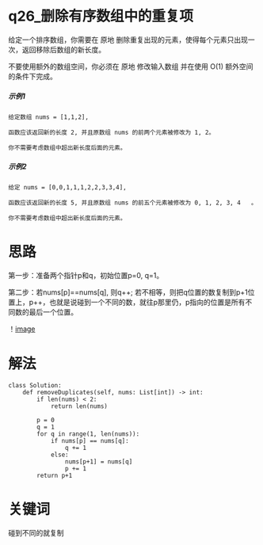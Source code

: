 # q26_删除有序数组中的重复项
给定一个排序数组，你需要在 原地 删除重复出现的元素，使得每个元素只出现一次，返回移除后数组的新长度。

不要使用额外的数组空间，你必须在 原地 修改输入数组 并在使用 O(1) 额外空间的条件下完成。
##### 示例1
    给定数组 nums = [1,1,2], 

    函数应该返回新的长度 2, 并且原数组 nums 的前两个元素被修改为 1, 2。 

    你不需要考虑数组中超出新长度后面的元素。
##### 示例2
    给定 nums = [0,0,1,1,1,2,2,3,3,4],

    函数应该返回新的长度 5, 并且原数组 nums 的前五个元素被修改为 0, 1, 2, 3, 4   。

    你不需要考虑数组中超出新长度后面的元素。
# 思路
第一步：准备两个指针p和q，初始位置p=0, q=1。

第二步：若nums[p]==nums[q], 则q++; 若不相等，则把q位置的数复制到p+1位置上，p++，也就是说碰到一个不同的数，就往p那里仍，p指向的位置是所有不同数的最后一个位置。

！[image](https://github.com/CamWu-cyber/leetcode/blob/master/%E5%8F%8C%E6%8C%87%E9%92%88%E9%81%8D%E5%8E%86/%E6%8D%95%E8%8E%B71.PNG)
# 解法
    class Solution:
        def removeDuplicates(self, nums: List[int]) -> int:
            if len(nums) < 2:
                return len(nums)

            p = 0
            q = 1
            for q in range(1, len(nums)):
                if nums[p] == nums[q]:
                    q += 1
                else:
                    nums[p+1] = nums[q]
                    p += 1
            return p+1
# 关键词
碰到不同的就复制
